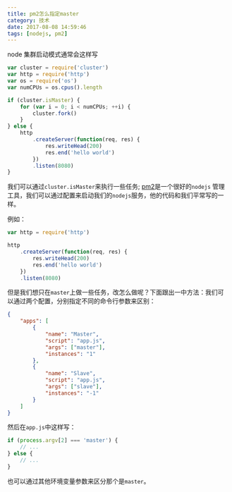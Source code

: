 ```yaml
---
title: pm2怎么指定master
category: 技术
date: 2017-08-08 14:59:46
tags: [nodejs, pm2]
---
```


node 集群启动模式通常会这样写

```js
var cluster = require('cluster')
var http = require('http')
var os = require('os')
var numCPUs = os.cpus().length

if (cluster.isMaster) {
    for (var i = 0; i < numCPUs; ++i) {
        cluster.fork()
    }
} else {
    http
        .createServer(function(req, res) {
            res.writeHead(200)
            res.end('hello world')
        })
        .listen(8080)
}
```

<!-- more -->

我们可以通过`cluster.isMaster`来执行一些任务;
[pm2](http://pm2.keymetrics.io/)是一个很好的`nodejs` 管理工具，我们可以通过配置来启动我们的`nodejs`服务，他的代码和我们平常写的一样。

例如：

```js
var http = require('http')

http
    .createServer(function(req, res) {
        res.writeHead(200)
        res.end('hello world')
    })
    .listen(8080)
```

但是我们想只在`master`上做一些任务，改怎么做呢？下面跟出一中方法：我们可以通过两个配置，分别指定不同的命令行参数来区别：

```json
{
    "apps": [
        {
            "name": "Master",
            "script": "app.js",
            "args": ["master"],
            "instances": "1"
        },
        {
            "name": "Slave",
            "script": "app.js",
            "args": ["slave"],
            "instances": "-1"
        }
    ]
}
```

然后在`app.js`中这样写：

```js
if (process.argv[2] === 'master') {
    // ...
} else {
    // ...
}
```

也可以通过其他环境变量参数来区分那个是`master`。
